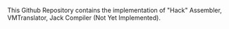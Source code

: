 This Github Repository contains the implementation of "Hack" Assembler, VMTranslator, Jack Compiler (Not Yet Implemented).
